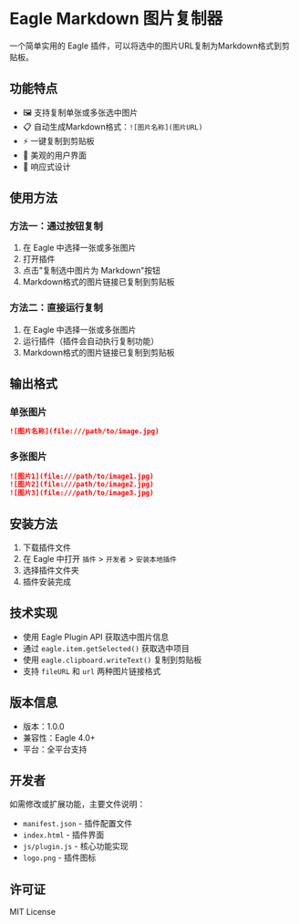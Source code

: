 # Eagle Markdown 图片复制器

一个简单实用的 Eagle 插件，可以将选中的图片URL复制为Markdown格式到剪贴板。

## 功能特点

- 🖼️ 支持复制单张或多张选中图片
- 📋 自动生成Markdown格式：`![图片名称](图片URL)`
- ⚡ 一键复制到剪贴板
- 🎨 美观的用户界面
- 📱 响应式设计

## 使用方法

### 方法一：通过按钮复制
1. 在 Eagle 中选择一张或多张图片
2. 打开插件
3. 点击"复制选中图片为 Markdown"按钮
4. Markdown格式的图片链接已复制到剪贴板

### 方法二：直接运行复制
1. 在 Eagle 中选择一张或多张图片
2. 运行插件（插件会自动执行复制功能）
3. Markdown格式的图片链接已复制到剪贴板

## 输出格式

### 单张图片
```markdown
![图片名称](file:///path/to/image.jpg)
```

### 多张图片
```markdown
![图片1](file:///path/to/image1.jpg)
![图片2](file:///path/to/image2.jpg)
![图片3](file:///path/to/image3.jpg)
```

## 安装方法

1. 下载插件文件
2. 在 Eagle 中打开 `插件` > `开发者` > `安装本地插件`
3. 选择插件文件夹
4. 插件安装完成

## 技术实现

- 使用 Eagle Plugin API 获取选中图片信息
- 通过 `eagle.item.getSelected()` 获取选中项目
- 使用 `eagle.clipboard.writeText()` 复制到剪贴板
- 支持 `fileURL` 和 `url` 两种图片链接格式

## 版本信息

- 版本：1.0.0
- 兼容性：Eagle 4.0+
- 平台：全平台支持

## 开发者

如需修改或扩展功能，主要文件说明：

- `manifest.json` - 插件配置文件
- `index.html` - 插件界面
- `js/plugin.js` - 核心功能实现
- `logo.png` - 插件图标

## 许可证

MIT License
